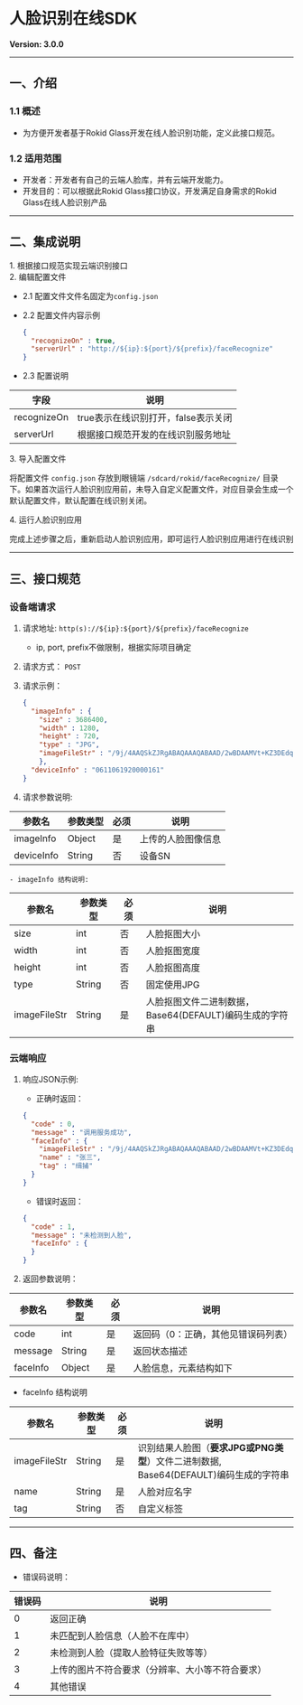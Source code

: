 # 人脸识别在线SDK
**Version: 3.0.0**  

---
## 一、介绍

### 1.1 概述
  * 为方便开发者基于Rokid Glass开发在线人脸识别功能，定义此接口规范。  

### 1.2 适用范围
  * 开发者：开发者有自己的云端人脸库，并有云端开发能力。
  * 开发目的：可以根据此Rokid Glass接口协议，开发满足自身需求的Rokid Glass在线人脸识别产品

---
## 二、集成说明

1.&nbsp;根据接口规范实现云端识别接口  
2.&nbsp;编辑配置文件

  - 2.1 配置文件文件名固定为`config.json`
  - 2.2 配置文件内容示例

    ```json
    {
      "recognizeOn" : true,
      "serverUrl" : "http://${ip}:${port}/${prefix}/faceRecognize"
    }
    ```

  - 2.3 配置说明

字段         | 说明 
------------|--------------------------------
recognizeOn | true表示在线识别打开，false表示关闭 
serverUrl   | 根据接口规范开发的在线识别服务地址 

3.&nbsp;导入配置文件

  将配置文件 `config.json` 存放到眼镜端 `/sdcard/rokid/faceRecognize/` 目录下。如果首次运行人脸识别应用前，未导入自定义配置文件，对应目录会生成一个默认配置文件，默认配置在线识别关闭。

4.&nbsp;运行人脸识别应用

  完成上述步骤之后，重新启动人脸识别应用，即可运行人脸识别应用进行在线识别

---
## 三、接口规范

### 设备端请求
1. 请求地址: `http(s)://${ip}:${port}/${prefix}/faceRecognize`

    - ip, port, prefix不做限制，根据实际项目确定

2. 请求方式： `POST`

3. 请求示例：

    ```json
    {
      "imageInfo" : {
        "size" : 3686400,
        "width" : 1280,
        "height" : 720,
        "type" : "JPG",
        "imageFileStr" : "/9j/4AAQSkZJRgABAQAAAQABAAD/2wBDAAMVt+KZ3DEdqysreMn/9k=\n"
        },
      "deviceInfo" : "0611061920000161"
    }
    ```

4. 请求参数说明:
 
参数名      | 参数类型 | 必须 | 说明
---------- | ------ | ---- | --- 
imageInfo  | Object | 是   | 上传的人脸图像信息
deviceInfo | String | 否   | 设备SN

    - imageInfo 结构说明:

参数名        | 参数类型 | 必须  | 说明
-------------|--------|-------|----------- 
size         | int    | 否    | 人脸抠图大小
width        | int    | 否    | 人脸抠图宽度 
height       | int    | 否    | 人脸抠图高度 
type         | String | 否    | 固定使用JPG 
imageFileStr | String | 是    | 人脸抠图文件二进制数据，<br/>Base64(DEFAULT)编码生成的字符串

### 云端响应
1. 响应JSON示例:

     - 正确时返回：

     ```json
     {
       "code" : 0,
       "message" : "调用服务成功",
       "faceInfo" : {
         "imageFileStr" : "/9j/4AAQSkZJRgABAQAAAQABAAD/2wBDAAMVt+KZ3DEdqysreMn/9k=\n",
         "name" : "张三",
         "tag" : "缉捕"
       }
     }
     ```

     - 错误时返回：

     ```json
     {
       "code" : 1,
       "message" : "未检测到人脸",
       "faceInfo" : {
       }
     }
     ```

2. 返回参数说明：

参数名    | 参数类型  | 必须 | 说明
---------|---------|------|------------------------------ 
code     | int     | 是    | 返回码（0：正确，其他见错误码列表）
message  | String  | 是    | 返回状态描述
faceInfo | Object  | 是    | 人脸信息，元素结构如下

- faceInfo 结构说明

参数名        | 参数类型 | 必须 | 说明
-------------|---------|-----|------------------------------------------------ 
imageFileStr | String  | 是   | 识别结果人脸图（**要求JPG或PNG类型**）文件二进制数据,<br/> Base64(DEFAULT)编码生成的字符串 
name         | String  | 是   | 人脸对应名字 
tag          | String  | 否   | 自定义标签

---
## 四、备注

- 错误码说明：

错误码 | 说明
------|------------------------
0     | 返回正确                     
1     | 未匹配到人脸信息（人脸不在库中）         
2     | 未检测到人脸（提取人脸特征失败等等）       
3     | 上传的图片不符合要求（分辨率、大小等不符合要求） 
4     | 其他错误                     
